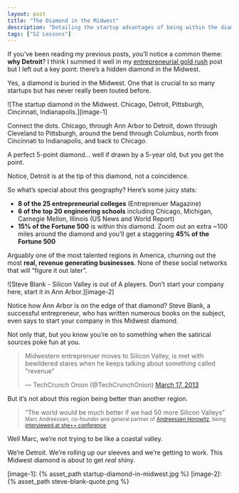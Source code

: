 ```yaml
---
layout: post
title: "The Diamond in the Midwest"
description: "Detailing the startup advantages of being within the diamond of the Midwest: Chicago, Detroit, Pittsburgh, Cincinnati, Indianapolis."
tags: ["52 Lessons"]
---
```


If you’ve been reading my previous posts, you’ll notice a common theme: **why Detroit**? I think I summed it well in my [entrepreneurial gold rush][1] post but I left out a key point: there’s a hidden diamond in the Midwest.

Yes, a diamond is buried in the Midwest. One that is crucial to so many startups but has never really been touted before.

![The startup diamond in the Midwest. Chicago, Detroit, Pittsburgh, Cincinnati, Indianapolis.][image-1]

Connect the dots. Chicago, through Ann Arbor to Detroit, down through Cleveland to Pittsburgh, around the bend through Columbus, north from Cincinnati to Indianapolis, and back to Chicago.

A perfect 5-point diamond… well if drawn by a 5-year old, but you get the point.

Notice, Detroit is at the tip of this diamond, not a coincidence.

So what’s special about this geography? Here’s some juicy stats:

- **8 of the 25 entrepreneurial colleges** (Entreprenuer Magazine)
- **6 of the top 20 engineering schools** including Chicago, Michigan, Carnegie Mellon, Illinois (US News and World Report)
- **15% of the Fortune 500** is within this diamond. Zoom out an extra ~100 miles around the diamond and you’ll get a staggering **45% of the Fortune 500**

Arguably one of the most talented regions in America, churning out the most **real, revenue generating businesses**. None of these social networks that will “figure it out later”.

![Steve Blank - Silicon Valley is out of A players. Don't start your company here, start it in Ann Arbor.][image-2]

Notice how Ann Arbor is on the edge of that diamond? Steve Blank, a successful entrepreneur, who has written numerous books on the subject, even says to start your company in this Midwest diamond.

Not only that, but you know you’re on to something when the satirical sources poke fun at you.

<blockquote class="twitter-tweet"><p>Midwestern entreprenuer moves to Silicon Valley, is met with bewildered stares when he keeps talking about something called "revenue"</p>&mdash; TechCrunch Onion (@TechCrunchOnion) <a href="https://twitter.com/TechCrunchOnion/status/313078200114757633">March 17, 2013</a></blockquote>
<script async src="//platform.twitter.com/widgets.js" charset="utf-8"></script>

But it’s not about this region being better than another region.

> “The world would be much better if we had 50 more Silicon Valleys”
> <small>Marc Andreessen, co-founder and general partner of [Andreessen Horowitz][2], being [interviewed at she++ conference][3]</small>

Well Marc, we’re not trying to be like a coastal valley.

We’re Detroit. We’re rolling up our sleeves and we’re getting to work. This Midwest diamond is about to get *real* shiny.

[image-1]: {% asset_path startup-diamond-in-midwest.jpg %}
[image-2]: {% asset_path steve-blank-quote.png %}

[1]:  http://tedserbinski.com/the-entrepreneurial-gold-rush-why-i-moved-from-san-francisco-to-detroit/
[2]:  http://a16z.com/
[3]:  http://techcrunch.com/2013/04/20/marc-andreessen-the-world-would-be-much-better-if-we-had-50-more-silicon-valleys/
